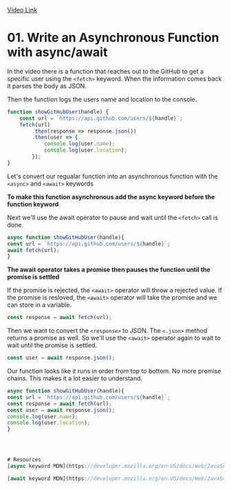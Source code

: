 [Video Link](https://egghead.io/lessons/javascript-write-an-asynchronous-function-with-async-await)

# 01. Write an Asynchronous Function with async/await

In the video there is a function that reaches out to the GitHub to get a specific user using the ```<fetch>``` keyword. When the information comes back it parses the body as JSON.

Then the function logs the users name and location to the console.

```javascript
function showGitHubUser(handle) {
    const url = `https://api.github.com/users/${handle}`;
    fetch(url)
        .then(response => response.json())
        .then(user => {
            console.log(user.name);
            console.log(user.location);
        });
}
```
Let's convert our regualar function into an asynchronous function with the ```<async>``` and ```<await>``` keywords

**To make this function asynchronous add the async keyword before the function keyword**

Next we'll use the await operator to pause and wait until the ```<fetch>``` call is done.

```javascript
async function showGitHubUser(handle){
const url = `https://api.github.com/users/${handle}`;
await fetch(url);
}
```
**The await operator takes a promise then pauses the function until the promise is settled**

If the promise is rejected, the ```<await>``` operator will throw a rejected value. If the promise is resloved, the ```<await>``` operator will take the promise and we can store in a variable.

```javascript
const response = await fetch(url);
```

Then we want to convert the ```<response>``` to JSON. The ```<.json>``` method returns a promise as well. So we'll use the ```<await>``` operator again to wait to wait until the promise is settled.

```javascript
const user = await response.json();
```
Our function looks like it runs in order from top to bottom. No more promise chains. This makes it a lot easier to understand.

```javascript
async function showGitHubUser(handle){
const url = `https://api.github.com/users/${handle}`;
const response = await fetch(url);
const user = await response.json();
console.log(user.name);
console.log(user.location);
}




# Resources
[async keyword MDN](https://developer.mozilla.org/en-US/docs/Web/JavaScript/Reference/Statements/async_function)

[await keyword MDN](https://developer.mozilla.org/en-US/docs/Web/JavaScript/Reference/Operators/await)


